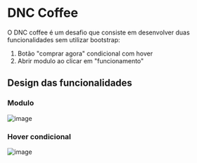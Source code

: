 # DNC Coffee
O DNC coffee é um desafio que consiste em desenvolver duas funcionalidades sem utilizar bootstrap: 
  1. Botão "comprar agora" condicional com hover
  2. Abrir modulo ao clicar em "funcionamento" 

## Design das funcionalidades
### Modulo
![image](https://user-images.githubusercontent.com/81561554/236943006-b765c3dc-1179-4614-9cbc-33c813ed7caf.png)
### Hover condicional
![image](https://user-images.githubusercontent.com/81561554/236943250-867ac030-d256-4ed2-b937-78809c878e5b.png)


